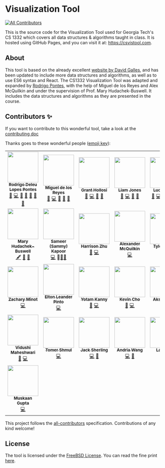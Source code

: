 # Visualization Tool

<!-- ALL-CONTRIBUTORS-BADGE:START - Do not remove or modify this section -->

[![All Contributors](https://img.shields.io/badge/all_contributors-18-orange.svg?style=flat-square)](#contributors-)

<!-- ALL-CONTRIBUTORS-BADGE:END -->

This is the source code for the Visualization Tool used for Georgia Tech's CS 1332 which covers all data structures & algorithms taught in class. It is hosted using GitHub Pages, and you can visit it at: https://csvistool.com.

## About

This tool is based on the already excellent [website by David Galles](https://www.cs.usfca.edu/~galles/visualization), and has been updated to include more data structures and algorithms, as well as to use ES6 syntax and React.
The CS1332 Visualization Tool was adapted and expanded by [Rodrigo Pontes](https://rodrigodlpontes.github.io/website/), with the help of Miguel de los Reyes and Alex McQuilkin and under the supervision of Prof. Mary Hudachek-Buswell. It includes the data structures and algorithms as they are presented in the course.

## Contributors ✨

If you want to contribute to this wonderful tool, take a look at the [contributing doc](CONTRIBUTING.md)

Thanks goes to these wonderful people ([emoji key](https://allcontributors.org/docs/en/emoji-key)):

<!-- ALL-CONTRIBUTORS-LIST:START - Do not remove or modify this section -->
<!-- prettier-ignore-start -->
<!-- markdownlint-disable -->
<table align="center">
  <tr>
    <td align="center"><a href="https://github.com/RodrigoDLPontes"><img src="https://avatars.githubusercontent.com/u/11012066?v=4?s=100" width="100px;" alt=""/><br /><sub><b>Rodrigo Deleu Lopes Pontes</b></sub></a><br /><a href="https://github.com/csvistool/visualization-tool/issues?q=author%3ARodrigoDLPontes" title="Bug reports">🐛</a> <a href="https://github.com/csvistool/visualization-tool/commits?author=RodrigoDLPontes" title="Code">💻</a> <a href="#design-RodrigoDLPontes" title="Design">🎨</a> <a href="#ideas-RodrigoDLPontes" title="Ideas, Planning, & Feedback">🤔</a> <a href="#maintenance-RodrigoDLPontes" title="Maintenance">🚧</a> <a href="#question-RodrigoDLPontes" title="Answering Questions">💬</a> <a href="https://github.com/csvistool/visualization-tool/pulls?q=is%3Apr+reviewed-by%3ARodrigoDLPontes" title="Reviewed Pull Requests">👀</a></td>
    <td align="center"><a href="https://github.com/migueldlr"><img src="https://avatars.githubusercontent.com/u/8410924?v=4?s=100" width="100px;" alt=""/><br /><sub><b>Miguel de los Reyes</b></sub></a><br /><a href="https://github.com/csvistool/visualization-tool/issues?q=author%3Amigueldlr" title="Bug reports">🐛</a> <a href="https://github.com/csvistool/visualization-tool/commits?author=migueldlr" title="Code">💻</a> <a href="#ideas-migueldlr" title="Ideas, Planning, & Feedback">🤔</a> <a href="#maintenance-migueldlr" title="Maintenance">🚧</a> <a href="https://github.com/csvistool/visualization-tool/pulls?q=is%3Apr+reviewed-by%3Amigueldlr" title="Reviewed Pull Requests">👀</a></td>
    <td align="center"><a href="https://github.com/grant-hollosi"><img src="https://avatars.githubusercontent.com/u/64664063?v=4?s=100" width="100px;" alt=""/><br /><sub><b>Grant Hollosi</b></sub></a><br /><a href="https://github.com/csvistool/visualization-tool/issues?q=author%3Agrant-hollosi" title="Bug reports">🐛</a> <a href="https://github.com/csvistool/visualization-tool/commits?author=grant-hollosi" title="Code">💻</a> <a href="#maintenance-grant-hollosi" title="Maintenance">🚧</a> <a href="https://github.com/csvistool/visualization-tool/pulls?q=is%3Apr+reviewed-by%3Agrant-hollosi" title="Reviewed Pull Requests">👀</a></td>
    <td align="center"><a href="https://github.com/ljones315"><img src="https://avatars.githubusercontent.com/u/67525591?v=4?s=100" width="100px;" alt=""/><br /><sub><b>Liam Jones</b></sub></a><br /><a href="https://github.com/csvistool/visualization-tool/issues?q=author%3Aljones315" title="Bug reports">🐛</a> <a href="https://github.com/csvistool/visualization-tool/commits?author=ljones315" title="Code">💻</a> <a href="#maintenance-liam-jones" title="Maintenance">🚧</a> <a href="https://github.com/csvistool/visualization-tool/pulls?q=is%3Apr+reviewed-by%3Aljones315" title="Reviewed Pull Requests">👀</a></td>
    <td align="center"><a href="https://github.com/luciankt"><img src="https://avatars.githubusercontent.com/u/30455406?s=400&u=b0fe1ed7f32b110724246e4c1d350fc67d2e9e7c&v=4" width="100px;" alt=""/><br /><sub><b>Lucian Tash</b></sub></a><br /><a href="https://github.com/csvistool/visualization-tool/issues?q=author%3Aluciankt" title="Bug reports">🐛</a> <a href="https://github.com/csvistool/visualization-tool/commits?author=luciankt" title="Code">💻</a> <a href="#design-luciankt" title="Design">🎨</a> <a href="#ideas-luciankt" title="Ideas, Planning, & Feedback">🤔</a> <a href="#maintenance-luciankt" title="Maintenance">🚧</a> <a href="https://github.com/csvistool/visualization-tool/pulls?q=is%3Apr+reviewed-by%3Aljones315" title="Reviewed Pull Requests">👀</a></td>
  </tr>
    <td align="center"><a href="https://github.com/mhb6"><img src="https://avatars.githubusercontent.com/u/24942852?v=4?s=100" width="100px;" alt=""/><br /><sub><b>Mary Hudachek-Buswell</b></sub></a><br /><a href="#content-mhb6" title="Content">🖋</a> <a href="#design-mhb6" title="Design">🎨</a> <a href="#ideas-mhb6" title="Ideas, Planning, & Feedback">🤔</a></td>
    <td align="center"><a href="https://github.com/skapoor68"><img src="https://avatars.githubusercontent.com/u/96704494?v=4?s=100" width="100px;" alt=""/><br /><sub><b>Sameer (Sammy) Kapoor</b></sub></a><br /><a href="https://github.com/csvistool/visualization-tool/commits?author=skapoor68" title="Code">💻</a> <a title="https://github.com/csvistool/visualization-tool#design-skapoor68">🎨</a><a href="https://github.com/csvistool/visualization-tool/issues?q=author%3Askapoor68" title="Bug reports">🐛</a><a href="https://github.com/csvistool/visualization-tool/pulls?q=is%3Apr+reviewed-by%3Askapoor68" title="Reviewed Pull Requests">👀</a> </td>
    <td align="center"><a href="https://github.com/hzhu359"><img src="https://avatars.githubusercontent.com/u/54654449?v=4?s=100" width="100px;" alt=""/><br /><sub><b>Harrison Zhu</b></sub></a><br /><a href="https://github.com/csvistool/visualization-tool/issues?q=author%3Ahzhu359" title="Bug reports">🐛</a> <a href="https://github.com/csvistool/visualization-tool/commits?author=hzhu359" title="Code">💻</a></td>
    <td align="center"><a href="https://github.com/alexmcq99"><img src="https://avatars.githubusercontent.com/u/32752657?v=4?s=100" width="100px;" alt=""/><br /><sub><b>Alexander McQuilkin</b></sub></a><br /><a href="https://github.com/csvistool/visualization-tool/commits?author=alexmcq99" title="Code">💻</a></td>
    <td align="center"><a href="https://github.com/tylrshot"><img src="https://avatars.githubusercontent.com/u/38059576?v=4?s=100" width="100px;" alt=""/><br /><sub><b>Tyler Schott</b></sub></a><br /><a href="https://github.com/csvistool/visualization-tool/issues?q=author%3Atylrshot" title="Bug reports">🐛</a> <a href="https://github.com/csvistool/visualization-tool/commits?author=tylrshot" title="Code">💻</a></td>
    </tr>
  <tr>
    <td align="center"><a href="https://github.com/zminot"><img src="https://avatars.githubusercontent.com/u/43081846?v=4?s=100" width="100px;" alt=""/><br /><sub><b>Zachary Minot</b></sub></a><br /><a href="https://github.com/csvistool/visualization-tool/commits?author=zminot" title="Code">💻</a></td>
    <td align="center"><a href="https://github.com/1ntEgr8"><img src="https://avatars.githubusercontent.com/u/40111357?v=4?s=100" width="100px;" alt=""/><br /><sub><b>Elton Leander Pinto</b></sub></a><br /><a href="https://github.com/csvistool/visualization-tool/commits?author=1ntEgr8" title="Code">💻</a></td>
    <td align="center"><a href="https://github.com/yotam-k"><img src="https://avatars.githubusercontent.com/u/31946987?v=4?s=100" width="100px;" alt=""/><br /><sub><b>Yotam Kanny</b></sub></a><br /><a href="https://github.com/csvistool/visualization-tool/issues?q=author%3Ayotam-k" title="Bug reports">🐛</a> <a href="https://github.com/csvistool/visualization-tool/commits?author=yotam-k" title="Code">💻</a></td>
    <td align="center"><a href="https://github.com/ohcnivek"><img src="https://avatars.githubusercontent.com/u/64056046?v=4?s=100" width="100px;" alt=""/><br /><sub><b>Kevin Cho</b></sub></a><br /><a href="https://github.com/csvistool/visualization-tool/issues?q=author%3Aohcnivek" title="Bug reports">🐛</a> <a href="https://github.com/csvistool/visualization-tool/commits?author=ohcnivek" title="Code">💻</a></td>
    <td align="center"><a href="https://github.com/akoap"><img src="https://avatars.githubusercontent.com/u/35209362?v=4" width="100px;" alt=""/><br /><sub><b>Akshay Patil</b></sub></a><br /><a href="https://github.com/csvistool/visualization-tool/commits?author=akoap" title="Code">💻</a></td>
  </tr>
  <tr>
    <td align="center"><a href="https://github.com/vidushiMaheshwari"><img src="https://avatars.githubusercontent.com/u/92058859?v=4" width="100px;" alt=""/><br /><sub><b>Vidushi Maheshwari</b></sub></a><br /><a href="https://github.com/csvistool/visualization-tool/issues?q=author%3AvidushiMaheshwari" title="Bug reports">🐛</a> <a href="https://github.com/csvistool/visualization-tool/commits?author=vidushiMaheshwari" title="Code">💻</a></td>
    <td align="center"><a href="https://github.com/ShmulTomer"><img src="https://avatars.githubusercontent.com/u/45541706?v=4" width="100px;" alt=""/><br /><sub><b>Tomer Shmul</b></sub></a><br /> <a href="https://github.com/csvistool/visualization-tool/commits?author=shmultomer" title="Code">💻</a></td>
    <td align="center"><a href="https://github.com/jacksherling"><img src="https://avatars.githubusercontent.com/u/65086686?v=4" width="100px;" alt=""/><br /><sub><b>Jack Sherling</b></sub></a><br /> <a href="https://github.com/csvistool/visualization-tool/commits?author=jacksherling" title="Code">💻</a> <a href="https://github.com/csvistool/visualization-tool/issues?q=author%3Ajacksherling" title="Bug reports">🐛</a></td>
    <td align="center"><a href="https://github.com/andriawang6"><img src="https://avatars.githubusercontent.com/u/143114866?v=4" width="100px;" alt=""/><br /><sub><b>Andria Wang</b></sub></a><br /> <a href="https://github.com/csvistool/visualization-tool/commits?author=andriawang6" title="Code">💻</a> <a href="https://github.com/csvistool/visualization-tool/issues?q=author%3Aandriawang6" title="Bug reports">🐛</a></td>
    <td align="center"><a href="https://github.com/lyangji1011"><img src="https://avatars.githubusercontent.com/u/70451868?v=4" width="100px;" alt=""/><br /><sub><b>Lauren Ji</b></sub></a><br /> <a href="https://github.com/csvistool/visualization-tool/commits?author=lyangji1011" title="Code">💻</a> <a href="https://github.com/csvistool/visualization-tool/issues?q=author%3Alyangji1011" title="Bug reports">🐛</a></td>
  </tr>
  <tr>
    <td align="center"><a href="https://github.com/m-skaan"><img src="https://avatars.githubusercontent.com/u/93020882?s=400&u=506f3ca31537e71383d86835b9a2e28115743197&v=4" width="100px;" alt=""/><br /><sub><b>Muskaan Gupta</b></sub></a><br /><a href="https://github.com/csvistool/visualization-tool/pulls?q=author%3Am-skaan" </a> <a href="https://github.com/csvistool/visualization-tool/commits?author=m-skaan" title="Code">💻</a></td>
  </tr>
</table>

<!-- markdownlint-restore -->
<!-- prettier-ignore-end -->

<!-- ALL-CONTRIBUTORS-LIST:END -->

This project follows the [all-contributors](https://github.com/all-contributors/all-contributors) specification. Contributions of any kind welcome!

## License

The tool is licensed under the [FreeBSD License](<https://en.wikipedia.org/wiki/BSD_licenses#2-clause_license_(%22Simplified_BSD_License%22_or_%22FreeBSD_License%22)>). You can read the fine print [here](https://github.com/csvistool/visualization-tool/blob/master/LICENSE.md).
